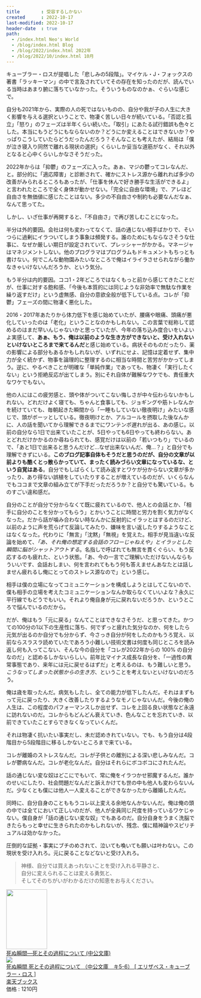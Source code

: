 ```yaml
---
title        : 受容するしかない
created      : 2022-10-17
last-modified: 2022-10-17
header-date  : true
path:
  - /index.html Neo's World
  - /blog/index.html Blog
  - /blog/2022/index.html 2022年
  - /blog/2022/10/index.html 10月
---
```


キューブラー・ロスが提唱した「悲しみの5段階」。マイケル・J・フォックスの著書「ラッキーマン」の中で言及されていてその存在を知ったのだが、読んでいる当時はあまり腑に落ちていなかった。そういうものなのかぁ、ぐらいな感じで。

自分も2021年から、実際の人の死ではないものの、自分や我が子の人生に大きく影響を与える選択ということで、物凄く苦しい日々が続いている。「否認と孤立」「怒り」のフェーズは半年くらい続いた。「取引」にあたる試行錯誤も色々とした。本当にもうどうにもならないのか？どうにか変えることはできないか？やっぱりこうしていたらどうだったんだろう？そんなことも考えたが、結局は「僕が泣き寝入り同然で離れる現状の選択」くらいしか妥当な道筋がなく、それ以外となると心中くらいしかなさそうだった。

2022年からは「抑鬱」のフェーズに入った。あぁ、マジの鬱ってコレなんだ、と。部分的に「適応障害」と診断されて、確かにストレス源から離れれば多少の改善がみられるところもあったが、「仕事を休んで好き勝手な生活ができるよ」と言われたところで全く身体が動かせない。「完全に自由な環境」で、アレほど自由さを無価値に感じたことはない。多少の不自由さや制約も必要なんだなぁ、なんて思ってた。

しかし、いざ仕事が再開すると、「不自由さ」で再び苦しむことになった。

半分は外的要因。会社は何も変わってなくて、話の通じない相手ばかりで、そいつらに過剰にイラついてしまう事象は頻発する。誰のためにもならなさそうな仕事に、なぜか厳しい期日が設定されていて、プレッシャーがかかる。マネージャはマネジメントしない。他のプログラマはプログラムもドキュメントもちっとも書けない。何でこんな動物園みたいなところで俺はイライラさせられながら働かなきゃいけないんだろうか、という気分。

もう半分は内的要因。ココ1・2年どころではなくもっと前から感じてきたことだが、仕事に対する飽和感、「今後も本質的には同じような非効率で無駄な作業を繰り返すだけ」という虚無感、自分の意欲全般が低下している点。コレが「抑鬱」フェーズの間に物凄く悪化した。

2016・2017年あたりから体力低下を感じ始めていたが、腰痛や眼痛、頭痛が悪化していったのは「老化」ということなのかもしれない。この言葉で総称して認めるのはまだ早いんじゃないかと思っていたが、今年の落ち込み度合いをいよいよ実感して、**あぁ、もう、俺は以前のような生き方ができないと、受け入れないといけないところまで来てるんだ**と感じ始めている。病状そのものだったり、薬の影響による部分もあるかもしれないが、いずれにせよ、記憶は定着せず、集中力が全く続かず、物事を論理的に整理するのに相当な時間と苦労がかかってしまう。逆に、やるべきことが明確な「単純作業」であっても、物凄く「実行したくない」という拒絶反応が出てしまう。別にそれ自体が難解なワケでも、責任重大なワケでもない。

他の人にはこの疲労感と、頭や体がついてこない悔しさが中々伝わらないかもしれない。どれだけよく寝ても、ちゃんと食事しても、ジョギングや筋トレなんかを続けていても、毎朝起きた瞬間から「一睡もしていない徹夜明け」みたいな感じで、頭がボーッとしている。徹夜明けとか、アルコールを摂取した後なんかに、人の話を聞いてから理解できるまでにワンテンポ遅れが出る、あの感じ。以前の自分なら1日で出来ていたことが、5日やっても6日やっても終わらない。あとどれだけかかるのか尋ねられても、感覚だけは以前の「若いつもり」でいるので、「あと1日で出来ると思うんだけど…なぜ出来ないんだ、俺…？」と自分でも理解できずにいる。**このブログ記事自体もそうだと思うのだが、自分の文章が以前よりも酷くとっ散らかっていて、まったく読みづらい文章になっているな、という自覚はある**。自分でもしばらくして読み返すとワケが分からない文章が多かったり、あり得ない誤植をしていたりすることが増えているのだが、いくらなんでもココまで文章の組み立てが下手だっただろうか？と自分でも驚いている。ものすごい違和感だ。

自分のことが自分で分からなくて既に疲れているので、他人との会話とか、「相手に自分のことを分かってもらう」とかいうことに時間と労力を割く気力がなくなった。だから話が噛み合わない時なんかに反射的にイラッとはするのだけど、以前のように声を荒らげて反論してみたり、嫌味を言い返したりするようなことはなくなった。代わりに「無言」「沈黙」「無視」を覚えた。相手が見当違いな反論を始めて、*「あ、それ俺の想定する会話のフローじゃねえや」とイラッとした瞬間に脳がシャットアウトする*。名指しで呼ばれても無言を貫くぐらい、もう反応するのも疲れた、という状態。「あ、今の一言でご理解いただけないんならもういいです、会話おしまい、何を言われてももう何も答えませんあなたとは話しません疲れるし俺にとってのストレス源なので」という感じ。

相手は僕の立場になってコミュニケーションを構成しようとはしてこないので、僕も相手の立場を考えたコミュニケーションなんか取らなくていいよな？永久に平行線でもどうでもいい。それより俺自身が元に戻れないだろうか、というところで悩んでいるのだから。

だが、俺はもう「元に戻る」なんてことはできなさそうだ、と思ってきた。かつての100分の1以下の生産性に落ち、何でずっと疲れた気分なのか、何をしたら元気が出るのか自分でも分からず、今さっき自分が何をしたのかもうろ覚え、以前ならスラスラ読めていたであろう小難しい技術文書は何度も同じところを読み返し何も入ってこない、そんな今の自分を「コレが2022年からの 100% の自分なのだ」と認めるしかないらしい。前年比マイナス成長な自分を、「一過性の異常事態であり、来年には元に戻せるはずだ」と考えるのは、もう難しいと思う。*こうなってしまった状態からの生き方*、ということを考えないといけないのだろう。

俺は歳を取ったんだ。病気もしたし、全ての能力が低下したんだ。それはまずもって元に戻ったり、大きく改善したりするようなモノじゃないんだ。今後の俺の人生は、この程度のパフォーマンスしか出せず、コレを上回る良い状態など永遠に訪れないのだ。コレからもどんどん衰えていき、色んなことを忘れていき、以前できていたことすらできなくなっていくんだ。

それは物凄く抗いたい事実だし、未だ認めきれていない。でも、もう自分は4段階目から5段階目に移るしかないところまで来ている。

コレが離婚のストレスなんだ。コレが子供との離別による深い悲しみなんだ。コレが鬱病なんだ。コレが老化なんだ。自分はそれらにボコボコにされたんだ。

話の通じない変な奴はどこにでもいて、常に俺をイラつかせ邪魔するんだ。誰かのせいにしたり、社会問題だなんだと訴えかけても世の中も他人も変わらないんだ。少なくとも僕には他人一人変えることができなかったから離婚したんだ。

同時に、自分自身のことももうコレ以上変える余地なんかないんだ。俺は俺の頭の中では全てにおいて正しいのだが、他人が全員同じ尺度を持っているワケじゃない。僕自身が「話の通じない変な奴」でもあるのだ。自分自身をうまく洗脳できたらもっと幸せに生きられたのかもしれないが、残念、僕に精神論やスピリチュアルは効かなかった。

圧倒的な証拠・事実にブチのめされて、泣いても喚いても願いは叶わない。この現状を受け入れろ。元に戻ることなどないと受け入れろ。

> 神様、自分では買えあっれないことを受け入れる平静さと、  
> 自分に変えられることは変える勇気と、  
> そしてそのちがいがわかるだけの知恵をお与えください。

<div class="ad-amazon">
  <div class="ad-amazon-image">
    <a href="https://www.amazon.co.jp/dp/4122037662?tag=neos21-22&amp;linkCode=osi&amp;th=1&amp;psc=1">
      <img src="https://m.media-amazon.com/images/I/515CFPYPZRL._SL160_.jpg" width="109" height="160">
    </a>
  </div>
  <div class="ad-amazon-info">
    <div class="ad-amazon-title">
      <a href="https://www.amazon.co.jp/dp/4122037662?tag=neos21-22&amp;linkCode=osi&amp;th=1&amp;psc=1">死ぬ瞬間―死とその過程について (中公文庫)</a>
    </div>
  </div>
</div>

<div class="ad-rakuten">
  <div class="ad-rakuten-image">
    <a href="https://hb.afl.rakuten.co.jp/hgc/g00q0722.waxyc9ff.g00q0722.waxyd017/?pc=https%3A%2F%2Fitem.rakuten.co.jp%2Fbook%2F16160940%2F&amp;m=http%3A%2F%2Fm.rakuten.co.jp%2Fbook%2Fi%2F19873618%2F">
      <img src="https://thumbnail.image.rakuten.co.jp/@0_mall/book/cabinet/8285/9784122068285.jpg?_ex=128x128">
    </a>
  </div>
  <div class="ad-rakuten-info">
    <div class="ad-rakuten-title">
      <a href="https://hb.afl.rakuten.co.jp/hgc/g00q0722.waxyc9ff.g00q0722.waxyd017/?pc=https%3A%2F%2Fitem.rakuten.co.jp%2Fbook%2F16160940%2F&amp;m=http%3A%2F%2Fm.rakuten.co.jp%2Fbook%2Fi%2F19873618%2F">死ぬ瞬間 死とその過程について （中公文庫　キ5-6） [ エリザベス・キューブラー・ロス ]</a>
    </div>
    <div class="ad-rakuten-shop">
      <a href="https://hb.afl.rakuten.co.jp/hgc/g00q0722.waxyc9ff.g00q0722.waxyd017/?pc=https%3A%2F%2Fwww.rakuten.co.jp%2Fbook%2F&amp;m=http%3A%2F%2Fm.rakuten.co.jp%2Fbook%2F">楽天ブックス</a>
    </div>
    <div class="ad-rakuten-price">価格 : 1210円</div>
  </div>
</div>
